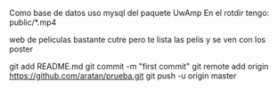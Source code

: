 Como base de datos uso mysql del paquete UwAmp
En el rotdir tengo: public/*.mp4

web de peliculas bastante cutre pero te lista las pelis y se ven con los poster


git add README.md
git commit -m "first commit"
git remote add origin https://github.com/aratan/prueba.git
git push -u origin master
